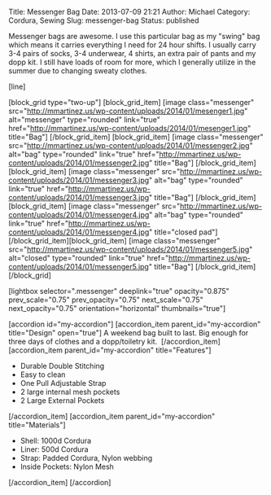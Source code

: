 Title: Messenger Bag
Date: 2013-07-09 21:21
Author: Michael
Category: Cordura, Sewing
Slug: messenger-bag
Status: published

Messenger bags are awesome. I use this particular bag as my "swing" bag
which means it carries everything I need for 24 hour shifts. I usually
carry 3-4 pairs of socks, 3-4 underwear, 4 shirts, an extra pair of
pants and my dopp kit. I still have loads of room for more, which I
generally utilize in the summer due to changing sweaty clothes.

\[line\]

\[block\_grid type="two-up"\] \[block\_grid\_item\] \[image
class="messenger"
src="http://mmartinez.us/wp-content/uploads/2014/01/mesenger1.jpg"
alt="messenger" type="rounded" link="true"
href="http://mmartinez.us/wp-content/uploads/2014/01/mesenger1.jpg"
title="Bag"\] \[/block\_grid\_item\] \[block\_grid\_item\] \[image
class="messenger"
src="http://mmartinez.us/wp-content/uploads/2014/01/messenger2.jpg"
alt="bag" type="rounded" link="true"
href="http://mmartinez.us/wp-content/uploads/2014/01/messenger2.jpg"
title="Bag"\] \[/block\_grid\_item\] \[block\_grid\_item\] \[image
class="messenger"
src="http://mmartinez.us/wp-content/uploads/2014/01/messenger3.jpg"
alt="bag" type="rounded" link="true"
href="http://mmartinez.us/wp-content/uploads/2014/01/messenger3.jpg"
title="Bag"\] \[/block\_grid\_item\] \[block\_grid\_item\] \[image
class="messenger"
src="http://mmartinez.us/wp-content/uploads/2014/01/messenger4.jpg"
alt="bag" type="rounded" link="true"
href="http://mmartinez.us/wp-content/uploads/2014/01/messenger4.jpg"
title="closed pad"\] \[/block\_grid\_item\]\[block\_grid\_item\] \[image
class="messenger"
src="http://mmartinez.us/wp-content/uploads/2014/01/messenger5.jpg"
alt="closed" type="rounded" link="true"
href="http://mmartinez.us/wp-content/uploads/2014/01/messenger5.jpg"
title="Bag"\] \[/block\_grid\_item\]\[/block\_grid\]

\[lightbox selector=".messenger" deeplink="true" opacity="0.875"
prev\_scale="0.75" prev\_opacity="0.75" next\_scale="0.75"
next\_opacity="0.75" orientation="horizontal" thumbnails="true"\]

\[accordion id="my-accordion"\] \[accordion\_item
parent\_id="my-accordion" title="Design" open="true"\] A weekend bag
built to last. Big enough for three days of clothes and a dopp/toiletry
kit.  \[/accordion\_item\]\[accordion\_item parent\_id="my-accordion"
title="Features"\]

-   Durable Double Stitching
-   Easy to clean
-   One Pull Adjustable Strap
-   2 large internal mesh pockets
-   2 Large External Pockets

\[/accordion\_item\] \[accordion\_item parent\_id="my-accordion"
title="Materials"\]

-   Shell: 1000d Cordura
-   Liner: 500d Cordura
-   Strap: Padded Cordura, Nylon webbing
-   Inside Pockets: Nylon Mesh

\[/accordion\_item\] \[/accordion\]
